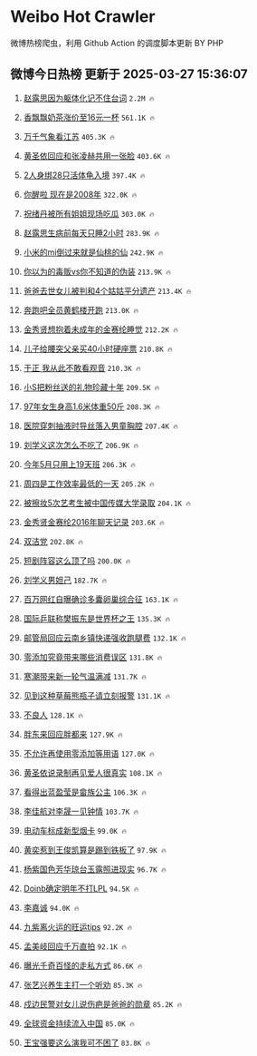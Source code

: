 # Weibo Hot Crawler 



微博热榜爬虫，利用 Github Action 的调度脚本更新 BY PHP 


## 微博今日热榜 更新于 2025-03-27 15:36:07 
1. [赵露思因为躯体化记不住台词](https://s.weibo.com/weibo?q=%23%E8%B5%B5%E9%9C%B2%E6%80%9D%E5%9B%A0%E4%B8%BA%E8%BA%AF%E4%BD%93%E5%8C%96%E8%AE%B0%E4%B8%8D%E4%BD%8F%E5%8F%B0%E8%AF%8D%23&t=31&band_rank=1&Refer=top) `2.2M 🔥` 

1. [香飘飘奶茶涨价至16元一杯](https://s.weibo.com/weibo?q=%23%E9%A6%99%E9%A3%98%E9%A3%98%E5%A5%B6%E8%8C%B6%E6%B6%A8%E4%BB%B7%E8%87%B316%E5%85%83%E4%B8%80%E6%9D%AF%23&t=31&band_rank=2&Refer=top) `561.1K 🔥` 

1. [万千气象看江苏](https://s.weibo.com/weibo?q=%23%E4%B8%87%E5%8D%83%E6%B0%94%E8%B1%A1%E7%9C%8B%E6%B1%9F%E8%8B%8F%23&t=31&band_rank=3&Refer=top) `405.3K 🔥` 

1. [黄圣依回应和张凌赫共用一张脸](https://s.weibo.com/weibo?q=%23%E9%BB%84%E5%9C%A3%E4%BE%9D%E5%9B%9E%E5%BA%94%E5%92%8C%E5%BC%A0%E5%87%8C%E8%B5%AB%E5%85%B1%E7%94%A8%E4%B8%80%E5%BC%A0%E8%84%B8%23&t=31&band_rank=4&Refer=top) `403.6K 🔥` 

1. [2人身绑28只活体龟入境](https://s.weibo.com/weibo?q=%232%E4%BA%BA%E8%BA%AB%E7%BB%9128%E5%8F%AA%E6%B4%BB%E4%BD%93%E9%BE%9F%E5%85%A5%E5%A2%83%23&t=31&band_rank=5&Refer=top) `397.4K 🔥` 

1. [你醒啦 现在是2008年](https://s.weibo.com/weibo?q=%E4%BD%A0%E9%86%92%E5%95%A6%20%E7%8E%B0%E5%9C%A8%E6%98%AF2008%E5%B9%B4&t=31&band_rank=6&Refer=top) `322.0K 🔥` 

1. [祝绪丹被所有姐姐现场吃瓜](https://s.weibo.com/weibo?q=%E7%A5%9D%E7%BB%AA%E4%B8%B9%E8%A2%AB%E6%89%80%E6%9C%89%E5%A7%90%E5%A7%90%E7%8E%B0%E5%9C%BA%E5%90%83%E7%93%9C&t=31&band_rank=7&Refer=top) `303.0K 🔥` 

1. [赵露思生病前每天只睡2小时](https://s.weibo.com/weibo?q=%23%E8%B5%B5%E9%9C%B2%E6%80%9D%E7%94%9F%E7%97%85%E5%89%8D%E6%AF%8F%E5%A4%A9%E5%8F%AA%E7%9D%A12%E5%B0%8F%E6%97%B6%23&t=31&band_rank=8&Refer=top) `283.9K 🔥` 

1. [小米的mi倒过来就是仙桃的仙](https://s.weibo.com/weibo?q=%23%E5%B0%8F%E7%B1%B3%E7%9A%84mi%E5%80%92%E8%BF%87%E6%9D%A5%E5%B0%B1%E6%98%AF%E4%BB%99%E6%A1%83%E7%9A%84%E4%BB%99%23&t=31&band_rank=9&Refer=top) `242.9K 🔥` 

1. [你以为的毒贩vs你不知道的伪装](https://s.weibo.com/weibo?q=%23%E4%BD%A0%E4%BB%A5%E4%B8%BA%E7%9A%84%E6%AF%92%E8%B4%A9vs%E4%BD%A0%E4%B8%8D%E7%9F%A5%E9%81%93%E7%9A%84%E4%BC%AA%E8%A3%85%23&t=31&band_rank=10&Refer=top) `213.9K 🔥` 

1. [爸爸去世女儿被判和4个姑姑平分遗产](https://s.weibo.com/weibo?q=%23%E7%88%B8%E7%88%B8%E5%8E%BB%E4%B8%96%E5%A5%B3%E5%84%BF%E8%A2%AB%E5%88%A4%E5%92%8C4%E4%B8%AA%E5%A7%91%E5%A7%91%E5%B9%B3%E5%88%86%E9%81%97%E4%BA%A7%23&t=31&band_rank=11&Refer=top) `213.4K 🔥` 

1. [奔跑吧全员黄鹤楼开跑](https://s.weibo.com/weibo?q=%23%E5%A5%94%E8%B7%91%E5%90%A7%E5%85%A8%E5%91%98%E9%BB%84%E9%B9%A4%E6%A5%BC%E5%BC%80%E8%B7%91%23&t=31&band_rank=12&Refer=top) `213.0K 🔥` 

1. [金秀贤想抱着未成年的金赛纶睡觉](https://s.weibo.com/weibo?q=%23%E9%87%91%E7%A7%80%E8%B4%A4%E6%83%B3%E6%8A%B1%E7%9D%80%E6%9C%AA%E6%88%90%E5%B9%B4%E7%9A%84%E9%87%91%E8%B5%9B%E7%BA%B6%E7%9D%A1%E8%A7%89%23&t=31&band_rank=13&Refer=top) `212.2K 🔥` 

1. [儿子给腰突父亲买40小时硬座票](https://s.weibo.com/weibo?q=%23%E5%84%BF%E5%AD%90%E7%BB%99%E8%85%B0%E7%AA%81%E7%88%B6%E4%BA%B2%E4%B9%B040%E5%B0%8F%E6%97%B6%E7%A1%AC%E5%BA%A7%E7%A5%A8%23&t=31&band_rank=14&Refer=top) `210.8K 🔥` 

1. [于正 我从此不敢看观音](https://s.weibo.com/weibo?q=%E4%BA%8E%E6%AD%A3%20%E6%88%91%E4%BB%8E%E6%AD%A4%E4%B8%8D%E6%95%A2%E7%9C%8B%E8%A7%82%E9%9F%B3&t=31&band_rank=15&Refer=top) `210.3K 🔥` 

1. [小S把粉丝送的礼物珍藏十年](https://s.weibo.com/weibo?q=%23%E5%B0%8FS%E6%8A%8A%E7%B2%89%E4%B8%9D%E9%80%81%E7%9A%84%E7%A4%BC%E7%89%A9%E7%8F%8D%E8%97%8F%E5%8D%81%E5%B9%B4%23&t=31&band_rank=16&Refer=top) `209.5K 🔥` 

1. [97年女生身高1.6米体重50斤](https://s.weibo.com/weibo?q=%2397%E5%B9%B4%E5%A5%B3%E7%94%9F%E8%BA%AB%E9%AB%981.6%E7%B1%B3%E4%BD%93%E9%87%8D50%E6%96%A4%23&t=31&band_rank=17&Refer=top) `208.3K 🔥` 

1. [医院穿刺抽液时导丝落入男童胸腔](https://s.weibo.com/weibo?q=%23%E5%8C%BB%E9%99%A2%E7%A9%BF%E5%88%BA%E6%8A%BD%E6%B6%B2%E6%97%B6%E5%AF%BC%E4%B8%9D%E8%90%BD%E5%85%A5%E7%94%B7%E7%AB%A5%E8%83%B8%E8%85%94%23&t=31&band_rank=18&Refer=top) `207.4K 🔥` 

1. [刘学义这次怎么不吃了](https://s.weibo.com/weibo?q=%23%E5%88%98%E5%AD%A6%E4%B9%89%E8%BF%99%E6%AC%A1%E6%80%8E%E4%B9%88%E4%B8%8D%E5%90%83%E4%BA%86%23&t=31&band_rank=19&Refer=top) `206.9K 🔥` 

1. [今年5月只用上19天班](https://s.weibo.com/weibo?q=%23%E4%BB%8A%E5%B9%B45%E6%9C%88%E5%8F%AA%E7%94%A8%E4%B8%8A19%E5%A4%A9%E7%8F%AD%23&t=31&band_rank=20&Refer=top) `206.3K 🔥` 

1. [周四是工作效率最低的一天](https://s.weibo.com/weibo?q=%23%E5%91%A8%E5%9B%9B%E6%98%AF%E5%B7%A5%E4%BD%9C%E6%95%88%E7%8E%87%E6%9C%80%E4%BD%8E%E7%9A%84%E4%B8%80%E5%A4%A9%23&t=31&band_rank=21&Refer=top) `205.2K 🔥` 

1. [被擦妆5次艺考生被中国传媒大学录取](https://s.weibo.com/weibo?q=%23%E8%A2%AB%E6%93%A6%E5%A6%865%E6%AC%A1%E8%89%BA%E8%80%83%E7%94%9F%E8%A2%AB%E4%B8%AD%E5%9B%BD%E4%BC%A0%E5%AA%92%E5%A4%A7%E5%AD%A6%E5%BD%95%E5%8F%96%23&t=31&band_rank=22&Refer=top) `204.1K 🔥` 

1. [金秀贤金赛纶2016年聊天记录](https://s.weibo.com/weibo?q=%23%E9%87%91%E7%A7%80%E8%B4%A4%E9%87%91%E8%B5%9B%E7%BA%B62016%E5%B9%B4%E8%81%8A%E5%A4%A9%E8%AE%B0%E5%BD%95%23&t=31&band_rank=23&Refer=top) `203.6K 🔥` 

1. [双洁党](https://s.weibo.com/weibo?q=%E5%8F%8C%E6%B4%81%E5%85%9A&t=31&band_rank=24&Refer=top) `202.8K 🔥` 

1. [短剧阵容这么顶了吗](https://s.weibo.com/weibo?q=%E7%9F%AD%E5%89%A7%E9%98%B5%E5%AE%B9%E8%BF%99%E4%B9%88%E9%A1%B6%E4%BA%86%E5%90%97&t=31&band_rank=25&Refer=top) `200.0K 🔥` 

1. [刘学义男妲己](https://s.weibo.com/weibo?q=%E5%88%98%E5%AD%A6%E4%B9%89%E7%94%B7%E5%A6%B2%E5%B7%B1&t=31&band_rank=26&Refer=top) `182.7K 🔥` 

1. [百万网红自曝确诊多囊卵巢综合征](https://s.weibo.com/weibo?q=%23%E7%99%BE%E4%B8%87%E7%BD%91%E7%BA%A2%E8%87%AA%E6%9B%9D%E7%A1%AE%E8%AF%8A%E5%A4%9A%E5%9B%8A%E5%8D%B5%E5%B7%A2%E7%BB%BC%E5%90%88%E5%BE%81%23&t=31&band_rank=27&Refer=top) `163.1K 🔥` 

1. [国际乒联称樊振东是世界杯之王](https://s.weibo.com/weibo?q=%23%E5%9B%BD%E9%99%85%E4%B9%92%E8%81%94%E7%A7%B0%E6%A8%8A%E6%8C%AF%E4%B8%9C%E6%98%AF%E4%B8%96%E7%95%8C%E6%9D%AF%E4%B9%8B%E7%8E%8B%23&t=31&band_rank=28&Refer=top) `135.3K 🔥` 

1. [邮管局回应云南乡镇快递强收跑腿费](https://s.weibo.com/weibo?q=%23%E9%82%AE%E7%AE%A1%E5%B1%80%E5%9B%9E%E5%BA%94%E4%BA%91%E5%8D%97%E4%B9%A1%E9%95%87%E5%BF%AB%E9%80%92%E5%BC%BA%E6%94%B6%E8%B7%91%E8%85%BF%E8%B4%B9%23&t=31&band_rank=29&Refer=top) `132.1K 🔥` 

1. [零添加究竟带来哪些消费误区](https://s.weibo.com/weibo?q=%23%E9%9B%B6%E6%B7%BB%E5%8A%A0%E7%A9%B6%E7%AB%9F%E5%B8%A6%E6%9D%A5%E5%93%AA%E4%BA%9B%E6%B6%88%E8%B4%B9%E8%AF%AF%E5%8C%BA%23&t=31&band_rank=30&Refer=top) `131.8K 🔥` 

1. [寒潮带来新一轮气温满减](https://s.weibo.com/weibo?q=%23%E5%AF%92%E6%BD%AE%E5%B8%A6%E6%9D%A5%E6%96%B0%E4%B8%80%E8%BD%AE%E6%B0%94%E6%B8%A9%E6%BB%A1%E5%87%8F%23&t=31&band_rank=31&Refer=top) `131.7K 🔥` 

1. [见到这种草莓熊瓶子请立刻报警](https://s.weibo.com/weibo?q=%23%E8%A7%81%E5%88%B0%E8%BF%99%E7%A7%8D%E8%8D%89%E8%8E%93%E7%86%8A%E7%93%B6%E5%AD%90%E8%AF%B7%E7%AB%8B%E5%88%BB%E6%8A%A5%E8%AD%A6%23&t=31&band_rank=32&Refer=top) `131.1K 🔥` 

1. [不良人](https://s.weibo.com/weibo?q=%E4%B8%8D%E8%89%AF%E4%BA%BA&t=31&band_rank=33&Refer=top) `128.1K 🔥` 

1. [胖东来回应胖都来](https://s.weibo.com/weibo?q=%23%E8%83%96%E4%B8%9C%E6%9D%A5%E5%9B%9E%E5%BA%94%E8%83%96%E9%83%BD%E6%9D%A5%23&t=31&band_rank=34&Refer=top) `127.9K 🔥` 

1. [不允许再使用零添加等用语](https://s.weibo.com/weibo?q=%23%E4%B8%8D%E5%85%81%E8%AE%B8%E5%86%8D%E4%BD%BF%E7%94%A8%E9%9B%B6%E6%B7%BB%E5%8A%A0%E7%AD%89%E7%94%A8%E8%AF%AD%23&t=31&band_rank=35&Refer=top) `127.0K 🔥` 

1. [黄圣依说录制再见爱人很真实](https://s.weibo.com/weibo?q=%E9%BB%84%E5%9C%A3%E4%BE%9D%E8%AF%B4%E5%BD%95%E5%88%B6%E5%86%8D%E8%A7%81%E7%88%B1%E4%BA%BA%E5%BE%88%E7%9C%9F%E5%AE%9E&t=31&band_rank=36&Refer=top) `108.1K 🔥` 

1. [看得出蓝盈莹是畲族公主](https://s.weibo.com/weibo?q=%E7%9C%8B%E5%BE%97%E5%87%BA%E8%93%9D%E7%9B%88%E8%8E%B9%E6%98%AF%E7%95%B2%E6%97%8F%E5%85%AC%E4%B8%BB&t=31&band_rank=37&Refer=top) `106.3K 🔥` 

1. [李佳航对李晟一见钟情](https://s.weibo.com/weibo?q=%23%E6%9D%8E%E4%BD%B3%E8%88%AA%E5%AF%B9%E6%9D%8E%E6%99%9F%E4%B8%80%E8%A7%81%E9%92%9F%E6%83%85%23&t=31&band_rank=38&Refer=top) `103.7K 🔥` 

1. [电动车标成新型烟卡](https://s.weibo.com/weibo?q=%23%E7%94%B5%E5%8A%A8%E8%BD%A6%E6%A0%87%E6%88%90%E6%96%B0%E5%9E%8B%E7%83%9F%E5%8D%A1%23&t=31&band_rank=39&Refer=top) `99.0K 🔥` 

1. [黄奕惹到王俊凯算是踢到铁板了](https://s.weibo.com/weibo?q=%23%E9%BB%84%E5%A5%95%E6%83%B9%E5%88%B0%E7%8E%8B%E4%BF%8A%E5%87%AF%E7%AE%97%E6%98%AF%E8%B8%A2%E5%88%B0%E9%93%81%E6%9D%BF%E4%BA%86%23&t=31&band_rank=40&Refer=top) `97.9K 🔥` 

1. [杨紫国色芳华琼台玉露照进现实](https://s.weibo.com/weibo?q=%E6%9D%A8%E7%B4%AB%E5%9B%BD%E8%89%B2%E8%8A%B3%E5%8D%8E%E7%90%BC%E5%8F%B0%E7%8E%89%E9%9C%B2%E7%85%A7%E8%BF%9B%E7%8E%B0%E5%AE%9E&t=31&band_rank=41&Refer=top) `96.7K 🔥` 

1. [Doinb确定明年不打LPL](https://s.weibo.com/weibo?q=%23Doinb%E7%A1%AE%E5%AE%9A%E6%98%8E%E5%B9%B4%E4%B8%8D%E6%89%93LPL%23&t=31&band_rank=42&Refer=top) `94.5K 🔥` 

1. [李嘉诚](https://s.weibo.com/weibo?q=%E6%9D%8E%E5%98%89%E8%AF%9A&t=31&band_rank=43&Refer=top) `94.0K 🔥` 

1. [九紫离火运的旺运tips](https://s.weibo.com/weibo?q=%E4%B9%9D%E7%B4%AB%E7%A6%BB%E7%81%AB%E8%BF%90%E7%9A%84%E6%97%BA%E8%BF%90tips&t=31&band_rank=44&Refer=top) `92.2K 🔥` 

1. [孟美岐回应千万直拍](https://s.weibo.com/weibo?q=%23%E5%AD%9F%E7%BE%8E%E5%B2%90%E5%9B%9E%E5%BA%94%E5%8D%83%E4%B8%87%E7%9B%B4%E6%8B%8D%23&t=31&band_rank=45&Refer=top) `92.1K 🔥` 

1. [曝光千奇百怪的走私方式](https://s.weibo.com/weibo?q=%23%E6%9B%9D%E5%85%89%E5%8D%83%E5%A5%87%E7%99%BE%E6%80%AA%E7%9A%84%E8%B5%B0%E7%A7%81%E6%96%B9%E5%BC%8F%23&t=31&band_rank=46&Refer=top) `86.6K 🔥` 

1. [张艺兴养生主打一个听劝](https://s.weibo.com/weibo?q=%E5%BC%A0%E8%89%BA%E5%85%B4%E5%85%BB%E7%94%9F%E4%B8%BB%E6%89%93%E4%B8%80%E4%B8%AA%E5%90%AC%E5%8A%9D&t=31&band_rank=47&Refer=top) `85.3K 🔥` 

1. [戍边民警对女儿说伤疤是爸爸的勋章](https://s.weibo.com/weibo?q=%23%E6%88%8D%E8%BE%B9%E6%B0%91%E8%AD%A6%E5%AF%B9%E5%A5%B3%E5%84%BF%E8%AF%B4%E4%BC%A4%E7%96%A4%E6%98%AF%E7%88%B8%E7%88%B8%E7%9A%84%E5%8B%8B%E7%AB%A0%23&t=31&band_rank=48&Refer=top) `85.2K 🔥` 

1. [全球资金持续流入中国](https://s.weibo.com/weibo?q=%23%E5%85%A8%E7%90%83%E8%B5%84%E9%87%91%E6%8C%81%E7%BB%AD%E6%B5%81%E5%85%A5%E4%B8%AD%E5%9B%BD%23&t=31&band_rank=49&Refer=top) `85.0K 🔥` 

1. [王宝强要这么演我可不困了](https://s.weibo.com/weibo?q=%E7%8E%8B%E5%AE%9D%E5%BC%BA%E8%A6%81%E8%BF%99%E4%B9%88%E6%BC%94%E6%88%91%E5%8F%AF%E4%B8%8D%E5%9B%B0%E4%BA%86&t=31&band_rank=50&Refer=top) `83.8K 🔥` 

